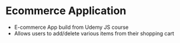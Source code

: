 # Ecommerce Application
 
 * E-commerce App build from Udemy JS course
 * Allows users to add/delete various items from their shopping cart
